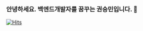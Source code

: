 ### 안녕하세요. 백엔드개발자를 꿈꾸는 권승민입니다. 👋
[![Hits](https://hits/seeyoufarm.com/api/count/incr/badge.svg?url=https%3A%2F%2Fgithub.com%2Frnjstdmals6)](https://hits/seeyoufarm.com)
<!--
**rnjstmdals6/rnjstmdals6** is a ✨ _special_ ✨ repository because its `README.md` (this file) appears on your GitHub profile.

Here are some ideas to get you started:

- 🔭 I’m currently working on ...
- 🌱 I’m currently learning ...
- 👯 I’m looking to collaborate on ...
- 🤔 I’m looking for help with ...
- 💬 Ask me about ...
- 📫 How to reach me: ...
- 😄 Pronouns: ...
- ⚡ Fun fact: ...
-->
